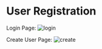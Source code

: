 # User Registration

Login Page:
![login](https://user-images.githubusercontent.com/90097945/183059298-d9f767c5-2d76-44d8-a566-745d45267c37.jpg)

Create User Page:
![create](https://user-images.githubusercontent.com/90097945/183059425-8abf4acb-80b8-44f7-9935-82213ff9d5d7.jpg)
